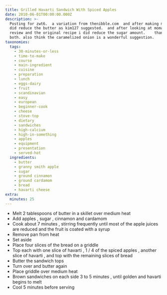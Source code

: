 ```yaml
---
title: Grilled Havarti Sandwich With Spiced Apples
date: 2010-06-01T00:00:00.000Z
description: >-
  Posting for zwt6.  a variation from thenibble.com  and after making myself i 
  did reduce the butter as kim127 suggested.  and after looking at momaphet's
  review and the original recipe i did reduce the sugar amount.    thank you
  both. also think the caramelized onion is a wonderful suggestion.
taxonomies:
  tags:
    - 30-minutes-or-less
    - time-to-make
    - course
    - main-ingredient
    - cuisine
    - preparation
    - lunch
    - eggs-dairy
    - fruit
    - scandinavian
    - easy
    - european
    - beginner-cook
    - cheese
    - stove-top
    - dietary
    - sandwiches
    - high-calcium
    - high-in-something
    - apples
    - equipment
    - presentation
    - served-hot
  ingredients:
    - butter
    - granny smith apple
    - sugar
    - ground cinnamon
    - ground cardamom
    - bread
    - havarti cheese
extra:
  minutes: 25
---
```

 - Melt 2 tablespoons of butter in a skillet over medium heat
 - Add apples , sugar , cinnamon and cardamom
 - Cook about 7 minutes , stirring frequently until most of the apple juices are reduced and the fruit is coated with a syrup
 - Remove pan from heat
 - Set aside
 - Place four slices of the bread on a griddle
 - Top each with one slice of havarti , 1 / 4 of the spiced apples , another slice of havarti , and top with the remaining slices of bread
 - Butter the sandwich tops
 - Turn over and butter again
 - Place griddle over medium heat
 - Brown sandwiches on each side 3 to 5 minutes , until golden and havarti begins to melt
 - Cool 5 minutes before serving
